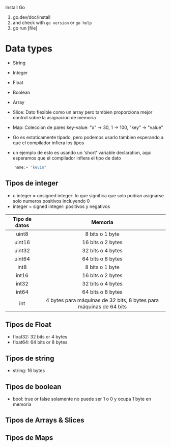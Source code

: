 Install Go
1. go.dev/doc/install
2. and check with `go version` or `go help`
3. go run [file]

# Data types
- String
- Integer
- Float
- Boolean
- Array
- Slice: Dato flexible como un array pero tambien proporciona mejor control sobre la asignacion de memoria
- Map: Coleccion de pares key-value: "x" -> 30, 1 -> 100, "key" -> "value"

- Go es estaticamente tipado, pero podemos usarlo tambien esperando a que el compilador infiera los tipos
- un ejemplo de esto es usando un 'short' variable declaration, aqui esperamos que el compilador infiera el tipo de dato
```go
    name:= "kevin"
```
## Tipos de integer
- u integer = unsigned integer: lo que significa que solo podran asignarse solo numeros positivos incluyendo 0
- integer = signed integer: positivos y negativos 

| Tipo de datos |                               Memoria                              |
|:-------------:|:------------------------------------------------------------------:|
| uint8         | 8 bits o 1 byte                                                    |
| uint16        | 16 bits o 2 bytes                                                  |
| uint32        | 32 bits o 4 bytes                                                  |
| uint64        | 64 bits o 8 bytes                                                  |
| int8          | 8 bits o 1 byte                                                    |
| int16         | 16 bits o 2 bytes                                                  |
| int32         | 32 bits o 4 bytes                                                  |
| int64         | 64 bits o 8 bytes                                                  |
| int           | 4 bytes para máquinas de 32 bits, 8 bytes para máquinas de 64 bits |

## Tipos de Float
- float32: 32 bits or 4 bytes
- float64: 64 bits or 8 bytes

## Tipos de string
- string: 16 bytes

## Tipos de boolean
- bool: true or false solamente no puede ser 1 o 0 y ocupa 1 byte en memoria

## Tipos de Arrays & Slices

## Tipos de Maps
